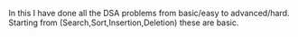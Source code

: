 In this I have done all the DSA problems from basic/easy to advanced/hard.
Starting from (Search,Sort,Insertion,Deletion) these are basic.
